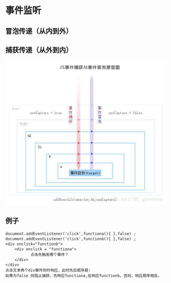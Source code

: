 # 事件监听

## 冒泡传递（从内到外）

## 捕获传递（从外到内）

![](../.gitbook/assets/15373746977421%20%281%29.jpg)

## 例子

```text
document.addEventListener('click',functiona(){ },false) ;
document.addEventListener('click',functionb(){ },false) ;
<div onclick="functionb">
    <div onclick = "functiona">
           点击先触发哪个事件？
    </div>
</div>
点击文本两个div事件同时响应，此时先后顺序是:
如果为false 则阻止捕获，先响应functiona,在响应functionb，否则，响应顺序相反。
```

